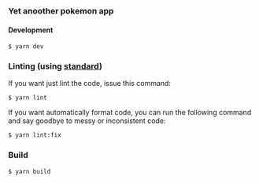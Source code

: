 ### Yet anoother pokemon app

#### Development

```
$ yarn dev
```

### Linting (using [standard](https://github.com/standard/standard))

If you want just lint the code, issue this command:

```
$ yarn lint
```

If you want automatically format code, you can run the following command and say goodbye to messy or inconsistent code:
```
$ yarn lint:fix
```



### Build

```
$ yarn build
```
